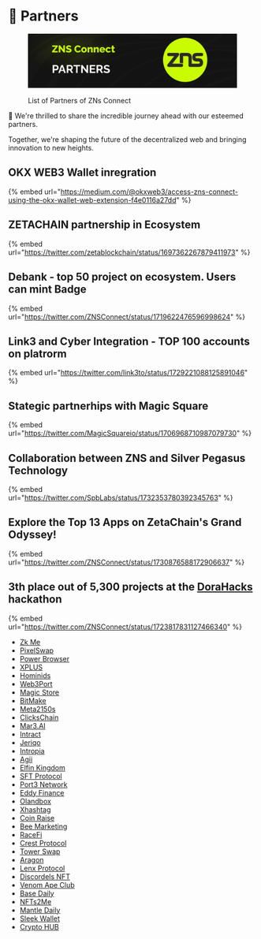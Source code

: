 # 💼 Partners

<figure><img src=".gitbook/assets/Poster Twitter 77.jpg" alt=""><figcaption><p>List of Partners of ZNs Connect</p></figcaption></figure>

🚀 We're thrilled to share the incredible journey ahead with our esteemed partners.&#x20;

Together, we're shaping the future of the decentralized web and bringing innovation to new heights.

## **OKX WEB3 Wallet inregration**&#x20;

{% embed url="https://medium.com/@okxweb3/access-zns-connect-using-the-okx-wallet-web-extension-f4e0116a27dd" %}

## **ZETACHAIN partnership in Ecosystem**

{% embed url="https://twitter.com/zetablockchain/status/1697362267879411973" %}

## **Debank - top 50 project on ecosystem. Users can mint Badge**&#x20;

{% embed url="https://twitter.com/ZNSConnect/status/1719622476596998624" %}

## **Link3 and Cyber Integration - TOP 100 accounts on platrorm**&#x20;

{% embed url="https://twitter.com/link3to/status/1729221088125891046" %}

## **Stategic partnerhips with Magic Square**&#x20;

{% embed url="https://twitter.com/MagicSquareio/status/1706968710987079730" %}

## Collaboration between ZNS and Silver Pegasus Technology

{% embed url="https://twitter.com/SpbLabs/status/1732353780392345763" %}

## Explore the Top 13 Apps on ZetaChain's Grand Odyssey!

{% embed url="https://twitter.com/ZNSConnect/status/1730876588172906637" %}

## 3th place out of 5,300 projects at the [DoraHacks](https://dorahacks.io/buidl) hackathon

{% embed url="https://twitter.com/ZNSConnect/status/1723817831127466340" %}

* [Zk Me](https://x.com/QuestNEvents/status/1689518900139192320?s=20)
* [PixelSwap](https://x.com/ZNSConnect/status/1695720342847635550?s=20)
* [Power Browser](https://x.com/ZNSConnect/status/1703694632293425199?s=20)
* [XPLUS](https://x.com/ZNSConnect/status/1702652082359050339?s=20)
* [Hominids](https://x.com/\_Hominids\_/status/1701908397380030557?s=20)
* [Web3Port](https://x.com/ZNSConnect/status/1700194069815742701?s=20)
* [Magic Store](https://x.com/ZNSConnect/status/1699383253856055425?s=20)
* [BitMake](https://x.com/BitMakeOfficial/status/1698957214780977261?s=20)
* [Meta2150s](https://x.com/ZNSConnect/status/1698704258336465238?s=20)
* [ClicksChain](https://x.com/Clicks\_chain/status/1698306121143038134?s=20)
* [Mar3.AI](https://x.com/ZNSConnect/status/1698002655283392858?s=20)
* [Intract](https://x.com/IntractCampaign/status/1696213152755564702?s=20)
* [Jeriqo](https://x.com/Jeriqohq/status/1696085923044245942?s=20)
* [Intropia](https://x.com/intropia/status/1696229435475644562?s=20)
* [Agii](https://x.com/TheAGII/status/1694672281392283650?s=20)
* [Elfin Kingdom](https://x.com/ZNSConnect/status/1694337739422875688?s=20)
* [SFT Protocol](https://x.com/ZNSConnect/status/1693972944806965315?s=20)
* [Port3 Network](https://x.com/ZNSConnect/status/1691707210601021745?s=20)
* [Eddy Finance](https://x.com/eddy\_protocol/status/1689622660471214080?s=20)
* [Olandbox](https://x.com/olandbox/status/1689194203329474561?s=20)
* [Xhashtag](https://x.com/ZNSConnect/status/1687432445501599744?s=20)
* [Coin Raise](https://x.com/CoinRaise\_xyz/status/1686980215581593605?s=20)
* [Bee Marketing](https://x.com/BeeNetworkMktg/status/1686997341616877568?s=20)
* [RaceFi](https://x.com/SolanaUnivers/status/1685319258467864577?s=20)
* [Crest Protocol](https://x.com/crestprotocol\_/status/1684843564725948416?s=20)
* [Tower Swap](https://x.com/ZNSConnect/status/1684455100901621760?s=20)
* [Aragon](https://x.com/ZNSConnect/status/1684279908975931395?s=20)
* [Lenx Protocol](https://x.com/LENX\_Finance/status/1683724212626952196?s=20)
* [Discordels NFT](https://x.com/ZNSConnect/status/1679387189795254272?s=20)
* [Venom Ape Club](https://x.com/ZNSConnect/status/1681234037183062016?s=20)
* [Base Daily](https://x.com/BaseDailyMM/status/1679056194407907329?s=20)
* [NFTs2Me](https://x.com/ZNSConnect/status/1676503713135964161?s=20)
* [Mantle Daily](https://x.com/mantledaily\_/status/1676241162221539328?s=20)
* [Sleek Wallet](https://x.com/ZNSConnect/status/1674342459185217542?s=20)&#x20;
* [Crypto HUB](https://x.com/ZNSConnect/status/1673949862595817473?s=20)

